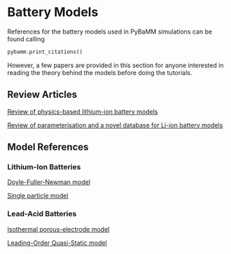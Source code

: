 # Battery Models

References for the battery models used in PyBaMM simulations can be found calling
```python
pybamm.print_citations()
```
However, a few papers are provided in this section for anyone interested in reading the theory
behind the models before doing the tutorials.

## Review Articles

[Review of physics-based lithium-ion battery models](https://www.doi.org/10.1088/2516-1083/ac7d31)

[Review of parameterisation and a novel database for Li-ion battery models](https://www.doi.org/10.1088/2516-1083/ac692c)

## Model References

### Lithium-Ion Batteries

[Doyle-Fuller-Newman model](https://www.doi.org/10.1149/1.2221597)

[Single particle model](https://www.doi.org/10.1149/2.0341915jes)


### Lead-Acid Batteries

[Isothermal porous-electrode model](https://www.doi.org/10.1149/2.0301910jes)

[Leading-Order Quasi-Static model](https://www.doi.org/10.1149/2.0441908jes)

